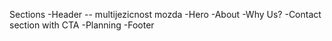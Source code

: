 Sections
-Header
    -- multijezicnost mozda
-Hero
-About
-Why Us?
-Contact section with CTA
-Planning
-Footer